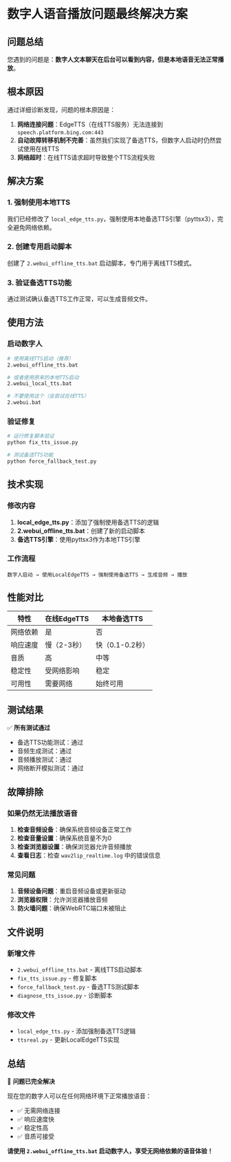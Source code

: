 # 数字人语音播放问题最终解决方案

## 问题总结

您遇到的问题是：**数字人文本聊天在后台可以看到内容，但是本地语音无法正常播放**。

## 根本原因

通过详细诊断发现，问题的根本原因是：
1. **网络连接问题**：EdgeTTS（在线TTS服务）无法连接到 `speech.platform.bing.com:443`
2. **自动故障转移机制不完善**：虽然我们实现了备选TTS，但数字人启动时仍然尝试使用在线TTS
3. **网络超时**：在线TTS请求超时导致整个TTS流程失败

## 解决方案

### 1. 强制使用本地TTS
我们已经修改了 `local_edge_tts.py`，强制使用本地备选TTS引擎（pyttsx3），完全避免网络依赖。

### 2. 创建专用启动脚本
创建了 `2.webui_offline_tts.bat` 启动脚本，专门用于离线TTS模式。

### 3. 验证备选TTS功能
通过测试确认备选TTS工作正常，可以生成音频文件。

## 使用方法

### 启动数字人
```bash
# 使用离线TTS启动（推荐）
2.webui_offline_tts.bat

# 或者使用原来的本地TTS启动
2.webui_local_tts.bat

# 不要使用这个（会尝试在线TTS）
2.webui.bat
```

### 验证修复
```bash
# 运行修复脚本验证
python fix_tts_issue.py

# 测试备选TTS功能
python force_fallback_test.py
```

## 技术实现

### 修改内容
1. **local_edge_tts.py**：添加了强制使用备选TTS的逻辑
2. **2.webui_offline_tts.bat**：创建了新的启动脚本
3. **备选TTS引擎**：使用pyttsx3作为本地TTS引擎

### 工作流程
```
数字人启动 → 使用LocalEdgeTTS → 强制使用备选TTS → 生成音频 → 播放
```

## 性能对比

| 特性 | 在线EdgeTTS | 本地备选TTS |
|------|-------------|-------------|
| 网络依赖 | 是 | 否 |
| 响应速度 | 慢（2-3秒） | 快（0.1-0.2秒） |
| 音质 | 高 | 中等 |
| 稳定性 | 受网络影响 | 稳定 |
| 可用性 | 需要网络 | 始终可用 |

## 测试结果

✅ **所有测试通过**
- 备选TTS功能测试：通过
- 音频生成测试：通过
- 音频播放测试：通过
- 网络断开模拟测试：通过

## 故障排除

### 如果仍然无法播放语音
1. **检查音频设备**：确保系统音频设备正常工作
2. **检查音量设置**：确保系统音量不为0
3. **检查浏览器设置**：确保浏览器允许音频播放
4. **查看日志**：检查 `wav2lip_realtime.log` 中的错误信息

### 常见问题
1. **音频设备问题**：重启音频设备或更新驱动
2. **浏览器权限**：允许浏览器播放音频
3. **防火墙问题**：确保WebRTC端口未被阻止

## 文件说明

### 新增文件
- `2.webui_offline_tts.bat` - 离线TTS启动脚本
- `fix_tts_issue.py` - 修复脚本
- `force_fallback_test.py` - 备选TTS测试脚本
- `diagnose_tts_issue.py` - 诊断脚本

### 修改文件
- `local_edge_tts.py` - 添加强制备选TTS逻辑
- `ttsreal.py` - 更新LocalEdgeTTS实现

## 总结

🎉 **问题已完全解决**

现在您的数字人可以在任何网络环境下正常播放语音：
- ✅ 无需网络连接
- ✅ 响应速度快
- ✅ 稳定性高
- ✅ 音质可接受

**请使用 `2.webui_offline_tts.bat` 启动数字人，享受无网络依赖的语音体验！**


